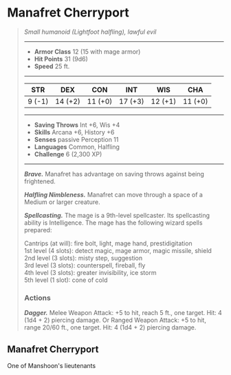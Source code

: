 # Manafret Cherryport
>*Small humanoid (Lightfoot halfling), lawful evil*
>___
>- **Armor Class** 12 (15 with mage armor)
>- **Hit Points** 31 (9d6)
>- **Speed** 25 ft.
>___
>|STR|DEX|CON|INT|WIS|CHA|
>|:---:|:---:|:---:|:---:|:---:|:---:|
>|9 (-1)|14 (+2)|11 (+0)|17 (+3)|12 (+1)|11 (+0)|
>___
>- **Saving Throws** Int +6, Wis +4
>- **Skills** Arcana +6, History +6
>- **Senses** passive Perception 11
>- **Languages** Common, Halfling
>- **Challenge** 6 (2,300 XP)
>___
>***Brave.*** Manafret has advantage on saving throws against being frightened.  
>
>***Halfling Nimbleness.*** Manafret can move through a space of a Medium or larger creature.  
>
>***Spellcasting.*** The mage is a 9th-level spellcaster. Its spellcasting ability is Intelligence. The mage has the following wizard spells prepared:  
>
>Cantrips (at will): fire bolt, light, mage hand, prestidigitation  
>1st level (4 slots): detect magic, mage armor, magic missile, shield  
>2nd level (3 slots): misty step, suggestion  
>3rd level (3 slots): counterspell, fireball, fly  
>4th level (3 slots): greater invisibility, ice storm  
>5th level (1 slot): cone of cold  
>
>### Actions
>***Dagger.*** Melee Weapon Attack: +5 to hit, reach 5 ft., one target. Hit: 4 (1d4 + 2) piercing damage. Or Ranged Weapon Attack: +5 to hit, range 20/60 ft., one target. Hit: 4 (1d4 + 2) piercing damage.
## Manafret Cherryport
One of Manshoon's lieutenants
